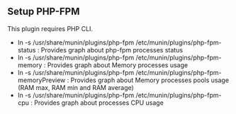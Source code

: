 Setup PHP-FPM
-------------

This plugin requires PHP CLI.

- ln -s /usr/share/munin/plugins/php-fpm /etc/munin/plugins/php-fpm-status : Provides graph about php-fpm processes status  
- ln -s /usr/share/munin/plugins/php-fpm /etc/munin/plugins/php-fpm-memory : Provides graph about Memory processes usage  
- ln -s /usr/share/munin/plugins/php-fpm /etc/munin/plugins/php-fpm-memoryPreview : Provides graph about Memory processes pools usage (RAM max, RAM min and RAM average)  
- ln -s /usr/share/munin/plugins/php-fpm /etc/munin/plugins/php-fpm-cpu : Provides graph about processes CPU usage  
